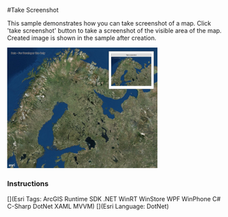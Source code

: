 #Take Screenshot

This sample demonstrates how you can take screenshot of a map. Click 'take screenshot' button to take a screenshot of the visible area of the map. Created image is shown in the sample after creation.

<img src="TakeScreenshot.jpg" width="350"/>

### Instructions



[](Esri Tags: ArcGIS Runtime SDK .NET WinRT WinStore WPF WinPhone C# C-Sharp DotNet XAML MVVM)
[](Esri Language: DotNet)
